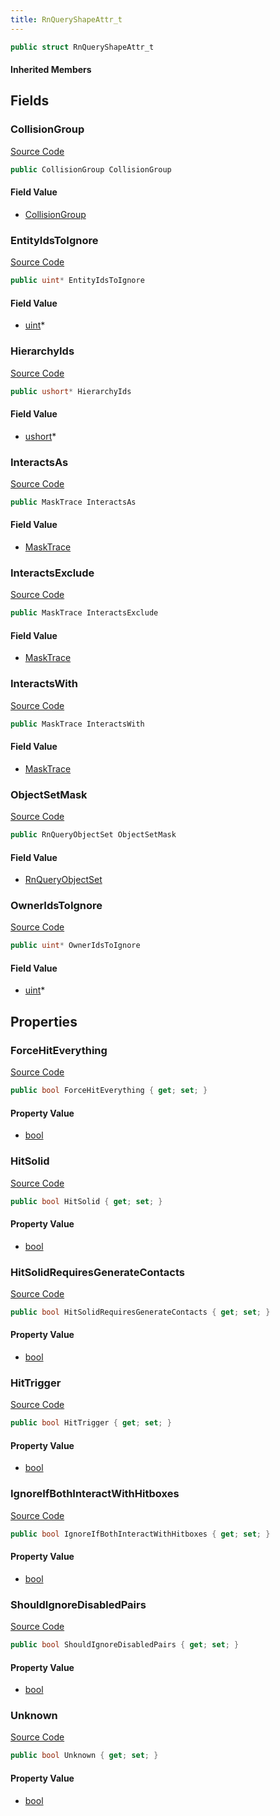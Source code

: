 ```yaml
---
title: RnQueryShapeAttr_t
---
```


```csharp
public struct RnQueryShapeAttr_t
```

#### Inherited Members

## Fields

### CollisionGroup

[Source Code](https://github.com/swiftly-solution/swiftlys2/blob/main/managed/src/SwiftlyS2.Shared/Natives/Structs/RnQueryShapeAttr_t.cs#L214)

```csharp
public CollisionGroup CollisionGroup
```

#### Field Value

- [CollisionGroup](/docs/api/shared/natives/collisiongroup)

### EntityIdsToIgnore

[Source Code](https://github.com/swiftly-solution/swiftlys2/blob/main/managed/src/SwiftlyS2.Shared/Natives/Structs/RnQueryShapeAttr_t.cs#L210)

```csharp
public uint* EntityIdsToIgnore
```

#### Field Value

- [uint](https://learn.microsoft.com/dotnet/api/system.uint32)*

### HierarchyIds

[Source Code](https://github.com/swiftly-solution/swiftlys2/blob/main/managed/src/SwiftlyS2.Shared/Natives/Structs/RnQueryShapeAttr_t.cs#L212)

```csharp
public ushort* HierarchyIds
```

#### Field Value

- [ushort](https://learn.microsoft.com/dotnet/api/system.uint16)*

### InteractsAs

[Source Code](https://github.com/swiftly-solution/swiftlys2/blob/main/managed/src/SwiftlyS2.Shared/Natives/Structs/RnQueryShapeAttr_t.cs#L209)

```csharp
public MaskTrace InteractsAs
```

#### Field Value

- [MaskTrace](/docs/api/shared/natives/masktrace)

### InteractsExclude

[Source Code](https://github.com/swiftly-solution/swiftlys2/blob/main/managed/src/SwiftlyS2.Shared/Natives/Structs/RnQueryShapeAttr_t.cs#L208)

```csharp
public MaskTrace InteractsExclude
```

#### Field Value

- [MaskTrace](/docs/api/shared/natives/masktrace)

### InteractsWith

[Source Code](https://github.com/swiftly-solution/swiftlys2/blob/main/managed/src/SwiftlyS2.Shared/Natives/Structs/RnQueryShapeAttr_t.cs#L207)

```csharp
public MaskTrace InteractsWith
```

#### Field Value

- [MaskTrace](/docs/api/shared/natives/masktrace)

### ObjectSetMask

[Source Code](https://github.com/swiftly-solution/swiftlys2/blob/main/managed/src/SwiftlyS2.Shared/Natives/Structs/RnQueryShapeAttr_t.cs#L213)

```csharp
public RnQueryObjectSet ObjectSetMask
```

#### Field Value

- [RnQueryObjectSet](/docs/api/shared/natives/rnqueryobjectset)

### OwnerIdsToIgnore

[Source Code](https://github.com/swiftly-solution/swiftlys2/blob/main/managed/src/SwiftlyS2.Shared/Natives/Structs/RnQueryShapeAttr_t.cs#L211)

```csharp
public uint* OwnerIdsToIgnore
```

#### Field Value

- [uint](https://learn.microsoft.com/dotnet/api/system.uint32)*

## Properties

### ForceHitEverything

[Source Code](https://github.com/swiftly-solution/swiftlys2/blob/main/managed/src/SwiftlyS2.Shared/Natives/Structs/RnQueryShapeAttr_t.cs#L247)

```csharp
public bool ForceHitEverything { get; set; }
```

#### Property Value

- [bool](https://learn.microsoft.com/dotnet/api/system.boolean)

### HitSolid

[Source Code](https://github.com/swiftly-solution/swiftlys2/blob/main/managed/src/SwiftlyS2.Shared/Natives/Structs/RnQueryShapeAttr_t.cs#L217)

```csharp
public bool HitSolid { get; set; }
```

#### Property Value

- [bool](https://learn.microsoft.com/dotnet/api/system.boolean)

### HitSolidRequiresGenerateContacts

[Source Code](https://github.com/swiftly-solution/swiftlys2/blob/main/managed/src/SwiftlyS2.Shared/Natives/Structs/RnQueryShapeAttr_t.cs#L223)

```csharp
public bool HitSolidRequiresGenerateContacts { get; set; }
```

#### Property Value

- [bool](https://learn.microsoft.com/dotnet/api/system.boolean)

### HitTrigger

[Source Code](https://github.com/swiftly-solution/swiftlys2/blob/main/managed/src/SwiftlyS2.Shared/Natives/Structs/RnQueryShapeAttr_t.cs#L229)

```csharp
public bool HitTrigger { get; set; }
```

#### Property Value

- [bool](https://learn.microsoft.com/dotnet/api/system.boolean)

### IgnoreIfBothInteractWithHitboxes

[Source Code](https://github.com/swiftly-solution/swiftlys2/blob/main/managed/src/SwiftlyS2.Shared/Natives/Structs/RnQueryShapeAttr_t.cs#L241)

```csharp
public bool IgnoreIfBothInteractWithHitboxes { get; set; }
```

#### Property Value

- [bool](https://learn.microsoft.com/dotnet/api/system.boolean)

### ShouldIgnoreDisabledPairs

[Source Code](https://github.com/swiftly-solution/swiftlys2/blob/main/managed/src/SwiftlyS2.Shared/Natives/Structs/RnQueryShapeAttr_t.cs#L235)

```csharp
public bool ShouldIgnoreDisabledPairs { get; set; }
```

#### Property Value

- [bool](https://learn.microsoft.com/dotnet/api/system.boolean)

### Unknown

[Source Code](https://github.com/swiftly-solution/swiftlys2/blob/main/managed/src/SwiftlyS2.Shared/Natives/Structs/RnQueryShapeAttr_t.cs#L253)

```csharp
public bool Unknown { get; set; }
```

#### Property Value

- [bool](https://learn.microsoft.com/dotnet/api/system.boolean)

